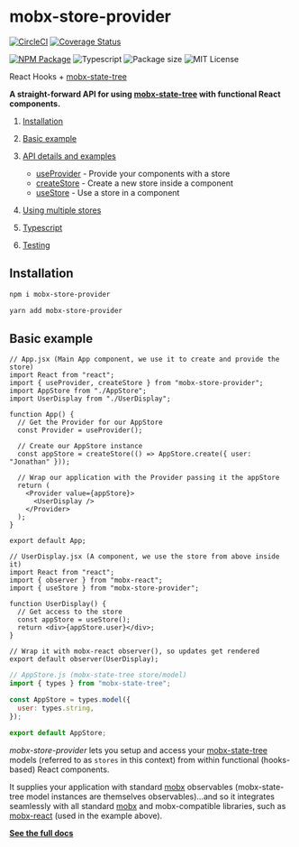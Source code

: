 # mobx-store-provider

[![CircleCI](https://circleci.com/gh/jonbnewman/mobx-store-provider.svg?style=svg)](https://circleci.com/gh/jonbnewman/mobx-store-provider)
[![Coverage Status](https://coveralls.io/repos/github/jonbnewman/mobx-store-provider/badge.svg?branch=master&r=4)](https://coveralls.io/github/jonbnewman/mobx-store-provider?branch=master)

[![NPM Package](https://img.shields.io/npm/v/mobx-store-provider.svg?logo=npm&r=1)](https://www.npmjs.com/package/mobx-store-provider)
![Typescript](https://img.shields.io/npm/types/mobx-store-provider.svg?logo=typescript)
![Package size](https://img.shields.io/bundlephobia/minzip/mobx-store-provider)
![MIT License](https://img.shields.io/npm/l/mobx-store-provider.svg)

React Hooks + [mobx-state-tree](http://mobx-state-tree.js.org/)

**A straight-forward API for using [mobx-state-tree](http://mobx-state-tree.js.org/) with functional React components.**

1. [Installation](https://jonbnewman.github.io/mobx-store-provider/#installation)

1. [Basic example](https://jonbnewman.github.io/mobx-store-provider/#basic-example)

1. [API details and examples](https://jonbnewman.github.io/mobx-store-provider/#api-details-and-examples)

   - [useProvider](https://jonbnewman.github.io/mobx-store-provider/#useprovider) - Provide your components with a store
   - [createStore](https://jonbnewman.github.io/mobx-store-provider/#createstore) - Create a new store inside a component
   - [useStore](https://jonbnewman.github.io/mobx-store-provider/#usestore) - Use a store in a component

1. [Using multiple stores](https://jonbnewman.github.io/mobx-store-provider/#using-multiple-stores)
1. [Typescript](https://jonbnewman.github.io/mobx-store-provider/#typescript)
1. [Testing](https://jonbnewman.github.io/mobx-store-provider/#testing)

## Installation

```bash
npm i mobx-store-provider
```

```bash
yarn add mobx-store-provider
```

## Basic example

```JSX
// App.jsx (Main App component, we use it to create and provide the store)
import React from "react";
import { useProvider, createStore } from "mobx-store-provider";
import AppStore from "./AppStore";
import UserDisplay from "./UserDisplay";

function App() {
  // Get the Provider for our AppStore
  const Provider = useProvider();

  // Create our AppStore instance
  const appStore = createStore(() => AppStore.create({ user: "Jonathan" }));

  // Wrap our application with the Provider passing it the appStore
  return (
    <Provider value={appStore}>
      <UserDisplay />
    </Provider>
  );
}

export default App;
```

```JSX
// UserDisplay.jsx (A component, we use the store from above inside it)
import React from "react";
import { observer } from "mobx-react";
import { useStore } from "mobx-store-provider";

function UserDisplay() {
  // Get access to the store
  const appStore = useStore();
  return <div>{appStore.user}</div>;
}

// Wrap it with mobx-react observer(), so updates get rendered
export default observer(UserDisplay);
```

```javascript
// AppStore.js (mobx-state-tree store/model)
import { types } from "mobx-state-tree";

const AppStore = types.model({
  user: types.string,
});

export default AppStore;
```

_mobx-store-provider_ lets you setup and access your [mobx-state-tree](http://mobx-state-tree.js.org/) models (referred to as `stores` in this context) from within functional (hooks-based) React components.

It supplies your application with standard [mobx](https://mobx.js.org) observables (mobx-state-tree model instances are themselves observables)...and so it integrates seamlessly with all standard [mobx](https://mobx.js.org) and mobx-compatible libraries, such as [mobx-react](https://github.com/mobxjs/mobx-react#mobx-react) (used in the example above).

**[See the full docs](https://jonbnewman.github.io/mobx-store-provider)**
